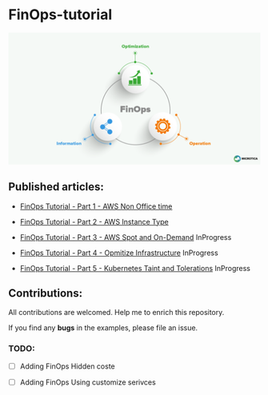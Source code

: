 # FinOps-tutorial

<p align="center">
 <img alt="FinOps Logo" src="image/finops.png">
</p>


## Published articles:

 - [FinOps Tutorial - Part 1 - AWS Non Office time](https://medium.com/@ahmadalibagheri2010/finops-part-1-non-office-time-c9ccce5dab8)

 - [FinOps Tutorial - Part 2 - AWS Instance Type](https://medium.com/@ahmadali-bagheri/finops-part-2-aws-instance-type-3b77a2e146b0)

 - [FinOps Tutorial - Part 3 - AWS Spot and On-Demand]() InProgress

 - [FinOps Tutorial - Part 4 - Opmitize Infrastructure]() InProgress

 - [FinOps Tutorial - Part 5 - Kubernetes Taint and Tolerations]() InProgress

## Contributions:

All contributions are welcomed. Help me to enrich this repository.

If you find any **bugs** in the examples, please file an issue.

### TODO:

 - [ ] Adding FinOps Hidden coste
 - [ ] Adding FinOps Using customize serivces

